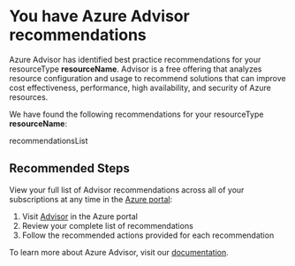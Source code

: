 <properties
	pageTitle="Achieve More Pilot Advisor recommendations"
	description="Advisor recommendations are available"
	infoBubbleText="You have Azure Advisor recommendations available"
	service="microsoft.advisor"
	resource="recommendations"
	authors="ishasahni1"
	ms.author="issahn"
	displayOrder=""
	articleId="advisor-recommendations"
	diagnosticScenario="advisor-recommendations"
	selfHelpType="Diagnostics"
supportTopicIds="32411835,32411844,32411877,32411817,32411885,32411841,32411816,32411839,32411845,32570117,32602159,32411809,32411812,32513964,32518038,32604406,32565494,32565835,32508616,32411875,32539972,32539973,32573480,32570109,32565495,32602153,32411854,32570115,32570108,32602152,32518039,32589415,32449676,32591160,32411819"
	resourceTags=""
	productPesIds="14749,16470,15571,16035"
	cloudEnvironments="public, Fairfax, usnat, ussec"
	ownershipId="CloudES_AzureAdvisor"
/>

# You have Azure Advisor recommendations

<!--issueDescription-->
Azure Advisor has identified best practice recommendations for your <!--$resourceType-->resourceType<!--/$resourceType--> **<!--$resourceName-->resourceName<!--/$resourceName-->**. Advisor is a free offering that analyzes resource configuration and usage to recommend solutions that can improve cost effectiveness, performance, high availability, and security of Azure resources.
<!--/issueDescription-->

We have found the following recommendations for your <!--$resourceType-->resourceType<!--/$resourceType--> **<!--$resourceName-->resourceName<!--/$resourceName-->**:

<!--$recommendationsList-->recommendationsList<!--/$recommendationsList-->

## **Recommended Steps**

View your full list of Advisor recommendations across all of your subscriptions at any time in the [Azure portal](https://aka.ms/advisor_azuresupportcenter):

1. Visit [Advisor](https://aka.ms/advisor_azuresupportcenter) in the Azure portal
2. Review your complete list of recommendations
3. Follow the recommended actions provided for each recommendation

To learn more about Azure Advisor, visit our [documentation](https://docs.microsoft.com/azure/advisor/advisor-overview).
